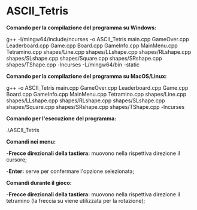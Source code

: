 # ASCII_Tetris

**Comando per la compilazione del programma su Windows:**

g++ -I/mingw64/include/ncurses -o ASCII_Tetris main.cpp GameOver.cpp Leaderboard.cpp Game.cpp Board.cpp GameInfo.cpp MainMenu.cpp Tetramino.cpp shapes/Line.cpp shapes/LLshape.cpp shapes/RLshape.cpp shapes/SLshape.cpp shapes/Square.cpp shapes/SRshape.cpp shapes/TShape.cpp -lncurses -L/mingw64/bin -static

**Comando per la compilazione del programma su MacOS/Linux:**

g++ -o ASCII_Tetris main.cpp GameOver.cpp Leaderboard.cpp Game.cpp Board.cpp GameInfo.cpp MainMenu.cpp Tetramino.cpp shapes/Line.cpp shapes/LLshape.cpp shapes/RLshape.cpp shapes/SLshape.cpp shapes/Square.cpp shapes/SRshape.cpp shapes/TShape.cpp -lncurses


**Comando per l'esecuzione del programma:**

.\ASCII_Tetris

**Comandi nei menu:**

-**Frecce direzionali della tastiera:** muovono nella rispettiva direzione il cursore;

-**Enter:** serve per confermare l'opzione selezionata;


**Comandi durante il gioco:**

-**Frecce direzionali della tastiera:** muovono nella rispettiva direzione il tetramino (la freccia su viene utilizzata per la rotazione);